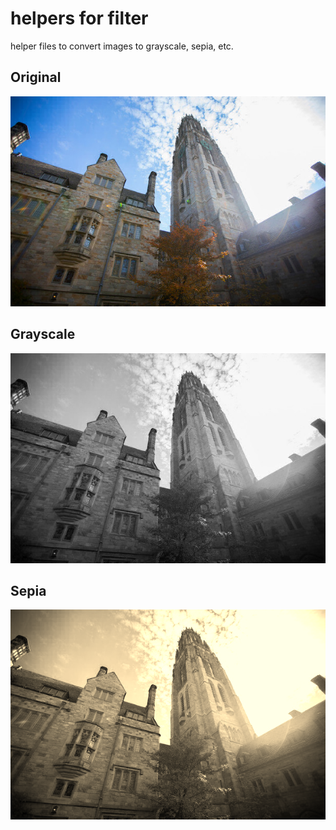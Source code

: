 # helpers for filter

helper files to convert images to grayscale, sepia, etc.

## Original
![](https://github.com/PopeLeoXIV/helpers-for-filter/blob/main/tower.bmp)

## Grayscale
![](https://github.com/PopeLeoXIV/helpers-for-filter/blob/main/towergrey.bmp)

## Sepia
![](https://github.com/PopeLeoXIV/helpers-for-filter/blob/main/towersepia.bmp)
